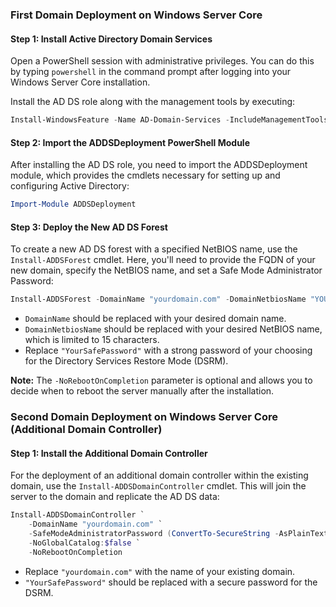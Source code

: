 ### First Domain Deployment on Windows Server Core

#### Step 1: Install Active Directory Domain Services

Open a PowerShell session with administrative privileges. You can do this by typing `powershell` in the command prompt after logging into your Windows Server Core installation.

Install the AD DS role along with the management tools by executing:

```powershell
Install-WindowsFeature -Name AD-Domain-Services -IncludeManagementTools
```

#### Step 2: Import the ADDSDeployment PowerShell Module

After installing the AD DS role, you need to import the ADDSDeployment module, which provides the cmdlets necessary for setting up and configuring Active Directory:

```powershell
Import-Module ADDSDeployment
```

#### Step 3: Deploy the New AD DS Forest

To create a new AD DS forest with a specified NetBIOS name, use the `Install-ADDSForest` cmdlet. Here, you'll need to provide the FQDN of your new domain, specify the NetBIOS name, and set a Safe Mode Administrator Password:

```powershell
Install-ADDSForest -DomainName "yourdomain.com" -DomainNetbiosName "YOURNETBIOS" -SafeModeAdministratorPassword (ConvertTo-SecureString -AsPlainText "YourSafePassword" -Force) -NoRebootOnCompletion
```

- `DomainName` should be replaced with your desired domain name.
- `DomainNetbiosName` should be replaced with your desired NetBIOS name, which is limited to 15 characters.
- Replace `"YourSafePassword"` with a strong password of your choosing for the Directory Services Restore Mode (DSRM).

**Note:** The `-NoRebootOnCompletion` parameter is optional and allows you to decide when to reboot the server manually after the installation.

### Second Domain Deployment on Windows Server Core (Additional Domain Controller)

#### Step 1: Install the Additional Domain Controller

For the deployment of an additional domain controller within the existing domain, use the `Install-ADDSDomainController` cmdlet. This will join the server to the domain and replicate the AD DS data:

```powershell
Install-ADDSDomainController `
    -DomainName "yourdomain.com" `
    -SafeModeAdministratorPassword (ConvertTo-SecureString -AsPlainText "YourSafePassword" -Force) `
    -NoGlobalCatalog:$false `
    -NoRebootOnCompletion
```

- Replace `"yourdomain.com"` with the name of your existing domain.
- `"YourSafePassword"` should be replaced with a secure password for the DSRM.
